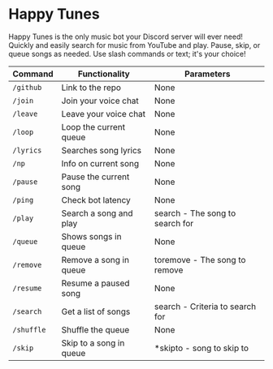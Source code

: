 # Happy Tunes

Happy Tunes is the only music bot your Discord server will ever need! Quickly and easily search for music from YouTube and play. Pause, skip, or queue songs as needed. Use slash commands or text; it's your choice!

| Command    | Functionality          | Parameters                      |
|------------|------------------------|---------------------------------|
| `/github`  | Link to the repo       | None                            |
| `/join`    | Join your voice chat   | None                            |
| `/leave`   | Leave your voice chat  | None                            |
| `/loop`    | Loop the current queue | None                            |
| `/lyrics`  | Searches song lyrics   | None                            |
| `/np`      | Info on current song   | None                            |
| `/pause`   | Pause the current song | None                            |
| `/ping`    | Check bot latency      | None                            |
| `/play`    | Search a song and play | search - The song to search for |
| `/queue`   | Shows songs in queue   | None                            |
| `/remove`  | Remove a song in queue | toremove - The song to remove   |
| `/resume`  | Resume a paused song   | None                            |
| `/search`  | Get a list of songs    | search - Criteria to search for |
| `/shuffle` | Shuffle the queue      | None                            |
| `/skip`    | Skip to a song in queue| *skipto - song to skip to       |